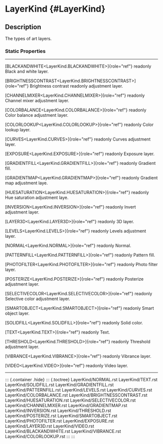 LayerKind {#LayerKind}
=========

Description
-----------

The types of art layers.

### Static Properties

  ------------------------------------------------------------------ --------------------------
  [BLACKANDWHITE\<LayerKind.BLACKANDWHITE\>]{role="ref"} readonly    Black and white layer.

  [BRIGHTNESSCONTRAST\<LayerKind.BRIGHTNESSCONTRAST\>]{role="ref"}   Brightness contrast
  readonly                                                           adjustment layer.

  [CHANNELMIXER\<LayerKind.CHANNELMIXER\>]{role="ref"} readonly      Channel mixer adjustment
                                                                     layer.

  [COLORBALANCE\<LayerKind.COLORBALANCE\>]{role="ref"} readonly      Color balance adjustment
                                                                     layer.

  [COLORLOOKUP\<LayerKind.COLORLOOKUP\>]{role="ref"} readonly        Color lookup layer.

  [CURVES\<LayerKind.CURVES\>]{role="ref"} readonly                  Curves adjustment layer.

  [EXPOSURE\<LayerKind.EXPOSURE\>]{role="ref"} readonly              Exposure layer.

  [GRADIENTFILL\<LayerKind.GRADIENTFILL\>]{role="ref"} readonly      Gradient fill.

  [GRADIENTMAP\<LayerKind.GRADIENTMAP\>]{role="ref"} readonly        Gradient map adjustment
                                                                     laye.

  [HUESATURATION\<LayerKind.HUESATURATION\>]{role="ref"} readonly    Hue saturation adjustment
                                                                     laye.

  [INVERSION\<LayerKind.INVERSION\>]{role="ref"} readonly            Invert adjustment layer.

  [LAYER3D\<LayerKind.LAYER3D\>]{role="ref"} readonly                3D layer.

  [LEVELS\<LayerKind.LEVELS\>]{role="ref"} readonly                  Levels adjustment layer.

  [NORMAL\<LayerKind.NORMAL\>]{role="ref"} readonly                  Normal.

  [PATTERNFILL\<LayerKind.PATTERNFILL\>]{role="ref"} readonly        Pattern fill.

  [PHOTOFILTER\<LayerKind.PHOTOFILTER\>]{role="ref"} readonly        Photo filter layer.

  [POSTERIZE\<LayerKind.POSTERIZE\>]{role="ref"} readonly            Posterize adjustment
                                                                     layer.

  [SELECTIVECOLOR\<LayerKind.SELECTIVECOLOR\>]{role="ref"} readonly  Selective color adjustment
                                                                     layer.

  [SMARTOBJECT\<LayerKind.SMARTOBJECT\>]{role="ref"} readonly        Smart object layer.

  [SOLIDFILL\<LayerKind.SOLIDFILL\>]{role="ref"} readonly            Solid color.

  [TEXT\<LayerKind.TEXT\>]{role="ref"} readonly                      Text.

  [THRESHOLD\<LayerKind.THRESHOLD\>]{role="ref"} readonly            Threshold adjustment
                                                                     layer.

  [VIBRANCE\<LayerKind.VIBRANCE\>]{role="ref"} readonly              Vibrance layer.

  [VIDEO\<LayerKind.VIDEO\>]{role="ref"} readonly                    Video layer.
  ------------------------------------------------------------------ --------------------------

::: {.container .hide}
::: {.toctree}
LayerKind/NORMAL.rst LayerKind/TEXT.rst LayerKind/SOLIDFILL.rst
LayerKind/GRADIENTFILL.rst LayerKind/PATTERNFILL.rst
LayerKind/LEVELS.rst LayerKind/CURVES.rst LayerKind/COLORBALANCE.rst
LayerKind/BRIGHTNESSCONTRAST.rst LayerKind/HUESATURATION.rst
LayerKind/SELECTIVECOLOR.rst LayerKind/CHANNELMIXER.rst
LayerKind/GRADIENTMAP.rst LayerKind/INVERSION.rst
LayerKind/THRESHOLD.rst LayerKind/POSTERIZE.rst
LayerKind/SMARTOBJECT.rst LayerKind/PHOTOFILTER.rst
LayerKind/EXPOSURE.rst LayerKind/LAYER3D.rst LayerKind/VIDEO.rst
LayerKind/BLACKANDWHITE.rst LayerKind/VIBRANCE.rst
LayerKind/COLORLOOKUP.rst
:::
:::
